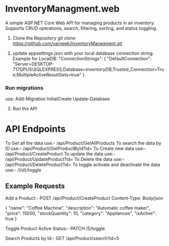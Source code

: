 # InventoryManagment.web

A simple ASP.NET Core Web API for managing products in an inventory.
Supports CRUD operations, search, filtering, sorting, and status toggling.

1. Clone the Repository
   git clone https://github.com/varneek/InventoryManagment.git

2. update appsettings.json with your local database connection string.
Example for LocalDB:
  "ConnectionStrings": {
    "DefaultConnection": "Server=DESKTOP-717QPUS\\SQLEXPRESS;Database=InventoryDB;Trusted_Connection=True;MultipleActiveResultSets=true"
  }

### Run migrations
  use:
  Add-Migration InitialCreate
  Update-Database

3. Run the API

# API Endpoints
To Get all the data use:- /api/Product/GetAllProducts
To search the data by ID use:- /api/Product/GetProductById?id=
To Create new data use:- /api/Product/CreateProduct
To update the data use:- /api/Product/UpdateProduct?id= 
To Delete the data use:- /api/Product/DeleteProduct?id=
To toggle activate and deactivate the data use:- /{id}/toggle

## Example Requests

Add a Product:-
POST /api/Product/CreateProduct
Content-Type: Body/json

{
  "name": "Coffee Machine",
  "description": "Automatic coffee maker",
  "price": 15000,
  "stockQuantity": 10,
  "category": "Appliances",
  "isActive": true
}

Toggle Product Active Status:-
PATCH /5/toggle

Search Products by Id:-
GET /api/Product/search?id=5
